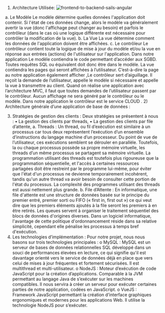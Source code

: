 

1)	Architecture Utilisée:
![frontend-to-backend-sails-angular](https://user-images.githubusercontent.com/35038332/49132518-06c3f580-f2dd-11e8-8eb5-794af59bcae6.jpg)


a.	Le Modèle
Le modèle détermine quelles données l'application doit contenir. Si l'état de ces données change, alors le modèle va généralement avertir la vue (donc l'affichage peut changer au besoin) et parfois le contrôleur (dans le cas où une logique différente est nécessaire pour contrôler la modification de la vue).
b.	La Vue
	La vue détermine comment les données de l'application doivent être affichées.
c.	Le contrôleur
Le contrôleur contient toute la logique de mise à jour du modèle et/ou la vue en   réponse aux entrées (actions) de l'utilisateur sur l'application.
           Dans notre application Le modèle contiendra le code permettant d’accéder           aux SGBD. Toutes requêtes SQL ou équivalent doit donc être dans le modèle.
La vue contiendra les pages qui seront affichées à l’utilisateur. C’est-à-dire la page au notre application également afficher ,Le contrôleur sert d’aiguillage. Il reçoit la demande de l’utilisateur, appelle le modèle si nécessaire et appelle la vue à transmettre au client.
           Quand on réalise une application avec l’architecture MVC, il faut que toutes demandes de l’utilisateur passent par le contrôleur. Aucun affichage ne sera généré par le contrôleur ou le modèle. Dans notre application le contrôleur est le service CLOUD .
2)	Architecture générale d’une application de base de données :
 
3)	Stratégies de gestion des clients :
Deux stratégies se présentent à nous :
•	La gestion des clients par threads,
•	La gestion des clients par file d’attente,
a.	Threads :
Un thread, ou fil d’exécution est similaire à un processus car tous deux représentent l’exécution d’un ensemble d’instructions du langage machine d’un processeur. Du point de vue de l’utilisateur, ces exécutions semblent se dérouler en parallèle. Toutefois, la ou chaque processus possède sa propre mémoire virtuelle, les threads d’un même processus se partagent sa mémoire virtuelle.
La programmation utilisant des threads est toutefois plus rigoureuse que la programmation séquentielle, et l'accès à certaines ressources partagées doit être restreint par le programme lui-même, pour éviter que l'état d'un processus ne devienne temporairement incohérent, tandis qu'un autre thread va avoir besoin de consulter cette portion de l'état du processus. La complexité des programmes utilisant des threads est aussi nettement plus grande.
b.	File d’Attente :
En informatique, une file d'attente est une structure de données basée sur le principe du premier entré, premier sorti ou FIFO (« first in, first out ») ce qui veut dire que les premiers éléments ajoutés à la file seront les premiers à en être retirés.
Les queues servent à organiser le traitement séquentiel des blocs de données d'origines diverses.
Dans un logiciel informatique, l'avantage de cette politique d'ordonnancement réside dans sa relative simplicité, cependant elle pénalise les processus à temps bref d'exécution. 
4)	Les technologies d’implémentation :
Pour notre projet, nous nous basons sur trois technologies principales :
o	MySQL : MySQL est un serveur de bases de données relationnelles SQL développé dans un souci de performances élevées en lecture, ce qui signifie qu'il est davantage orienté vers le service de données déjà en place que vers celui de mises à jour fréquentes et fortement sécurisées. Il est multithread et multi-utilisateur.
o	NodeJS : Moteur d’exécution de code JavaScript pour la création d’applications. Comparable à la JVM permettant au langage Java de s’exécuter sur les machines compatibles. Il nous servira à créer un serveur pour exécuter certaines parties de notre application, codées en JavaScript.
o	VueJS : Framework JavaScript permettant la création d’interface graphiques ergonomiques et modernes pour les applications Web. Il utilise la technologie NodeJS pour s’exécuter.

